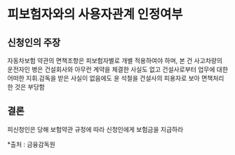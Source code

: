 # 피보험자와의 사용자관계 인정여부

## 신청인의 주장

자동차보험 약관의 면책조항은 피보험자별로 개별 적용하여야 하며, 본 건 사고차량의 운전자인 병은 건설회사와 아무런 계약을 체결한 사실도 없고 건설사로부터 업무에 대한 어떠한 지휘․감독을 받은 사실이 없음에도 윤 석철을 건설사의 피용자로 보아 면책처리 한 것은 부당함


## 결론

피신청인은 당해 보험약관 규정에 따라 신청인에게 보험금을 지급하라

*출처 : 금융감독원